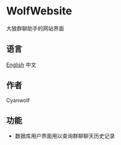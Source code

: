 # WolfWebsite
大狼群聊助手的网站界面
## 语言
[English](https://github.com/CyanWolf275/WolfWebsite/blob/master/README.md) 中文
## 作者
Cyanwolf
## 功能
* 数据库用户界面用以查询群聊聊天历史记录
